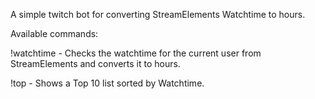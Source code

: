 A simple twitch bot for converting StreamElements Watchtime to hours. 

Available commands: 

!watchtime - Checks the watchtime for the current user from StreamElements and converts it to hours. 

!top - Shows a Top 10 list sorted by Watchtime.